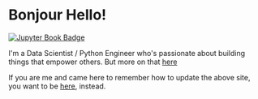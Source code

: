 # Bonjour Hello!
[![Jupyter Book Badge](https://jupyterbook.org/badge.svg)](http://lucasdurand.xyz)

I'm a Data Scientist / Python Engineer who's passionate about building things that empower others. But more on that [here](http://lucasdurand.xyz)

If you are me and came here to remember how to update the above site, you want to be [here](README-dev.md), instead.

